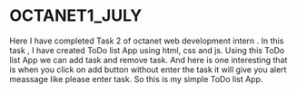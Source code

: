 # OCTANET1_JULY
Here I have completed Task 2 of octanet web development intern . In this task , I have created ToDo list App using html, css and js. Using this ToDo list App we can add task and remove task. And here is one interesting that is when you click on add button without enter the task it will give you alert meassage like please enter task. So this is my simple ToDo list App.
